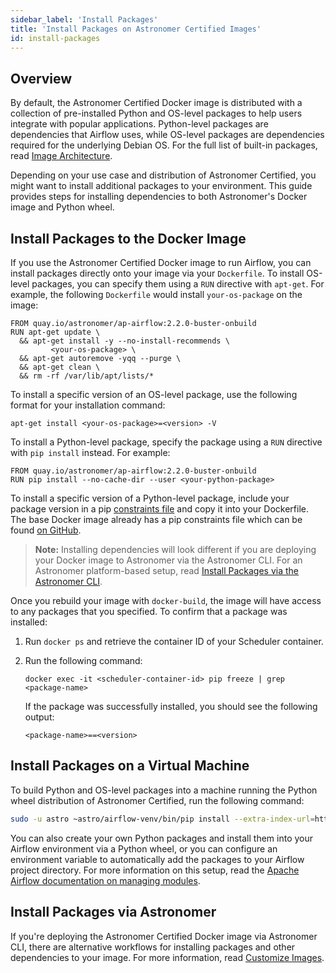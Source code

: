```yaml
---
sidebar_label: 'Install Packages'
title: 'Install Packages on Astronomer Certified Images'
id: install-packages
---
```


## Overview

By default, the Astronomer Certified Docker image is distributed with a collection of pre-installed Python and OS-level packages to help users integrate with popular applications. Python-level packages are dependencies that Airflow uses, while OS-level packages are dependencies required for the underlying Debian OS. For the full list of built-in packages, read [Image Architecture](/docs/enterprise/v0.26/astronomer-certified/image-architecture).

Depending on your use case and distribution of Astronomer Certified, you might want to install additional packages to your environment. This guide provides steps for installing dependencies to both Astronomer's Docker image and Python wheel.

## Install Packages to the Docker Image

If you use the Astronomer Certified Docker image to run Airflow, you can install packages directly onto your image via your `Dockerfile`. To install OS-level packages, you can specify them using a `RUN` directive with `apt-get`. For example, the following `Dockerfile` would install `your-os-package` on the image:

```
FROM quay.io/astronomer/ap-airflow:2.2.0-buster-onbuild
RUN apt-get update \
  && apt-get install -y --no-install-recommends \
         <your-os-package> \
  && apt-get autoremove -yqq --purge \
  && apt-get clean \
  && rm -rf /var/lib/apt/lists/*
```

To install a specific version of an OS-level package, use the following format for your installation command:

```
apt-get install <your-os-package>=<version> -V
```

To install a Python-level package, specify the package using a `RUN` directive with `pip install` instead. For example:

```
FROM quay.io/astronomer/ap-airflow:2.2.0-buster-onbuild
RUN pip install --no-cache-dir --user <your-python-package>
```

To install a specific version of a Python-level package, include your package version in a pip [constraints file](https://pip-python3.readthedocs.io/en/latest/user_guide.html#constraints-files) and copy it into your Dockerfile. The base Docker image already has a pip constraints file which can be found [on GitHub](https://github.com/astronomer/ap-airflow/blob/master/2.1.0/buster/build-time-pip-constraints.txt).

> **Note:** Installing dependencies will look different if you are deploying your Docker image to Astronomer via the Astronomer CLI. For an Astronomer platform-based setup, read [Install Packages via the Astronomer CLI](docs/enterprise/v0.26/certified-image/install-dependencies#install-packages-via-the-astronomer-cli).

Once you rebuild your image with `docker-build`, the image will have access to any packages that you specified. To confirm that a package was installed:

1. Run `docker ps` and retrieve the container ID of your Scheduler container.
2. Run the following command:

    ```
    docker exec -it <scheduler-container-id> pip freeze | grep <package-name>
    ```

    If the package was successfully installed, you should see the following output:

    ```
    <package-name>==<version>
    ```


## Install Packages on a Virtual Machine

To build Python and OS-level packages into a machine running the Python wheel distribution of Astronomer Certified, run the following command:

```sh
sudo -u astro ~astro/airflow-venv/bin/pip install --extra-index-url=https://pip.astronomer.io/simple/ 'astronomer-certified[<your-package>]==<airflow-version>.*'
```

You can also create your own Python packages and install them into your Airflow environment via a Python wheel, or you can configure an environment variable to automatically add the packages to your Airflow project directory. For more information on this setup, read the [Apache Airflow documentation on managing modules](http://apache-airflow-docs.s3-website.eu-central-1.amazonaws.com/docs/apache-airflow/latest/modules_management.html).

## Install Packages via Astronomer

If you're deploying the Astronomer Certified Docker image via Astronomer CLI, there are alternative workflows for installing packages and other dependencies to your image. For more information, read [Customize Images](/docs/enterprise/v0.26/develop/customize-image).
